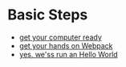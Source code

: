 # Basic Steps

- [get your computer ready](basic-steps/setup.md)
- [get your hands on Webpack](basic-steps/webpack.md)
- [yes, we'ss run an Hello World](basic-steps/hello-world.md)
